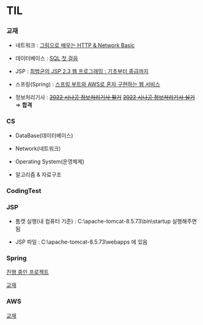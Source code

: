 # TIL
### 교재
- 네트워크 : [그림으로 배우는 HTTP & Network Basic](https://www.aladin.co.kr/shop/wproduct.aspx?ItemId=51908132)
- 데이터베이스 : [SQL 첫 걸음](https://www.aladin.co.kr/shop/wproduct.aspx?ItemId=69025381) 
- JSP : [최범균의 JSP 2.3 웹 프로그래밍 : 기초부터 중급까지](https://www.aladin.co.kr/shop/wproduct.aspx?ItemId=70129886)
- 스프링(Spring) : [스프링 부트와 AWS로 혼자 구현하는 웹 서비스](https://www.aladin.co.kr/shop/wproduct.aspx?ItemId=218568947)

- 정보처리기사 : ~~[2022 시나공 정보처리기사 필기](https://www.aladin.co.kr/shop/wproduct.aspx?ItemId=281396175)~~ ~~[2022 시나공 정보처리기사 실기](https://www.aladin.co.kr/shop/wproduct.aspx?ItemId=289139285)~~ ⇒ **합격**

### CS

- DataBase(데이터베이스)

- Network(네트워크)

- Operating System(운영체제)

- 알고리즘 & 자료구조

### CodingTest

### JSP

- 톰캣 실행(내 컴퓨터 기준) : C:\apache-tomcat-8.5.73\bin\startup 실행해주면 됨

- JSP 파일 : C:\apache-tomcat-8.5.73\webapps 에 있음

### Spring 

[진행 중인 프로젝트](https://github.com/sponbob-pat/freelec-springboot2-webservice)

[교재](https://www.aladin.co.kr/shop/wproduct.aspx?ItemId=218568947)

### AWS 

[교재](https://www.aladin.co.kr/shop/wproduct.aspx?ItemId=180114055)

   
